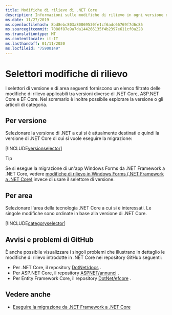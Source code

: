 ```yaml
---
title: Modifiche di rilievo di .NET Core
description: Informazioni sulle modifiche di rilievo in ogni versione di .NET Core.
ms.date: 11/27/2019
ms.openlocfilehash: 8bd8ebc803a80069530fe1cf6adc66769f7d6c85
ms.sourcegitcommit: 7088f87e9a7da144266135f4b2397e611cf0a228
ms.translationtype: MT
ms.contentlocale: it-IT
ms.lasthandoff: 01/11/2020
ms.locfileid: "75900149"
---
```

# <a name="breaking-change-selectors"></a>Selettori modifiche di rilievo

I selettori di versione e di area seguenti forniscono un elenco filtrato delle modifiche di rilievo applicabili tra versioni diverse di .NET Core, ASP.NET Core e EF Core. Nel sommario è inoltre possibile esplorare la versione o gli articoli di categoria.

## <a name="by-version"></a>Per versione

Selezionare la versione di .NET a cui si è attualmente destinati e quindi la versione di .NET Core di cui si vuole eseguire la migrazione:

[!INCLUDE[versionselector](~/includes/core-changes/versionselector.md)]

> [!TIP]
> Se si esegue la migrazione di un'app Windows Forms da .NET Framework a .NET Core, vedere [modifiche di rilievo in Windows Forms (.NET Framework a .NET Core)](../porting/winforms-breaking-changes.md) invece di usare il selettore di versione.

## <a name="by-area"></a>Per area

Selezionare l'area della tecnologia .NET Core a cui si è interessati. Le singole modifiche sono ordinate in base alla versione di .NET Core.

[!INCLUDE[categoryselector](~/includes/core-changes/categoryselector.md)]

## <a name="github-issues-and-announcements"></a>Avvisi e problemi di GitHub

È anche possibile visualizzare i singoli problemi che illustrano in dettaglio le modifiche di rilievo introdotte in .NET Core nei repository GitHub seguenti:

- Per .NET Core, il repository [DotNet/docs](https://github.com/dotnet/docs/issues?q=is%3Aissue+label%3Abreaking-change) .
- Per ASP.NET Core, il repository [ASPNET/annunci](https://github.com/aspnet/Announcements/issues?q=is%3Aissue+is%3Aopen+label%3A%22Breaking+change%22+label%3A3.0.0) .
- Per Entity Framework Core, il repository [DotNet/efcore](https://github.com/dotnet/efcore/issues?q=is%3Aopen+is%3Aissue+label%3Abreaking-change) .

## <a name="see-also"></a>Vedere anche

- [Eseguire la migrazione da .NET Framework a .NET Core](../porting/index.md)
